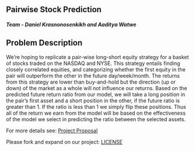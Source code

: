 ## Pairwise Stock Prediction
##### Team - Daniel Krasnonosenkikh and Aaditya Watwe

## Problem Description
We’re hoping to replicate a pair-wise long-short equity strategy for a basket of stocks traded on the NASDAQ and NYSE. This strategy entails finding closely correlated equities, and categorizing whether the first equity in the pair will outperform the other in the future day/week/month. The returns from this strategy are lower than buy-and-hold but the direction (up or down) of the market as a whole will not influence our returns. Based on the predicted future return ratio from our model, we will take a long position in the pair’s first asset and a short position in the other, if the future ratio is greater than 1. If the ratio is less than 1 we simply flip these positions. Thus all of the return we earn from the model will be based on the effectiveness of the model we select in predicting the ratio between the selected assets.

For more details see: [Project Proposal](https://github.com/WatweA/RNNforPairsTrading/blob/main/project/proposal.md)

Please fork and expand on our project: [LICENSE](https://github.com/WatweA/RNNforPairsTrading/blob/main/LICENSE)
